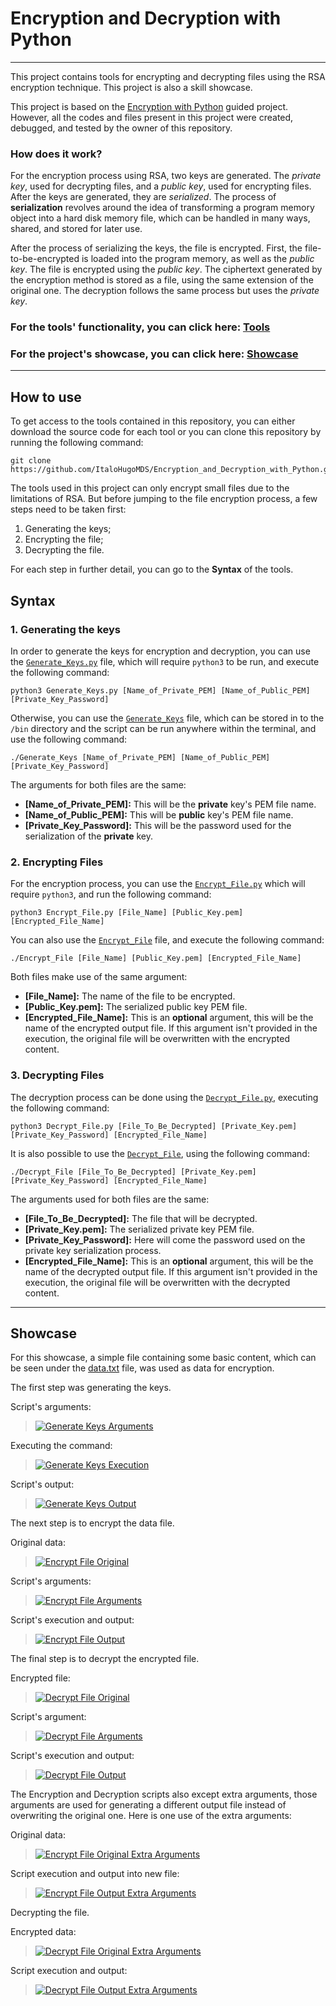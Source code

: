 # Encryption and Decryption with Python  

---

This project contains tools for encrypting and decrypting files using the RSA encryption technique. This project is also
a skill showcase.  

This project is based on the [Encryption with Python][link1] guided project. However, all the codes and files present
in this project were created, debugged, and tested by the owner of this repository.  

### How does it work?  

For the encryption process using RSA, two keys are generated. The *private key*, used for decrypting files, and a
*public key*, used for encrypting files. After the keys are generated, they are *serialized*. The process of
**serialization** revolves around the idea of transforming a program memory object into a hard disk memory file, which
can be handled in many ways, shared, and stored for later use.  

After the process of serializing the keys, the file is encrypted. First, the file-to-be-encrypted is loaded into the
program memory, as well as the *public key*. The file is encrypted using the *public key*. The ciphertext generated
by the encryption method is stored as a file, using the same extension of the original one. The decryption follows the
same process but uses the *private key*.  

### For the tools' functionality, you can click here: [Tools][tools]  

### For the project's showcase, you can click here: [Showcase][showcase]  

---

## How to use  

To get access to the tools contained in this repository, you can either download the source code for each tool or you
can clone this repository by running the following command:  

```
git clone https://github.com/ItaloHugoMDS/Encryption_and_Decryption_with_Python.git  
```

The tools used in this project can only encrypt small files due to the limitations of RSA. But before jumping to the
file encryption process, a few steps need to be taken first:  

1. Generating the keys;  
2. Encrypting the file;  
3. Decrypting the file.  

For each step in further detail, you can go to the **Syntax** of the tools.

## Syntax  

### 1. Generating the keys  

In order to generate the keys for encryption and decryption, you can use the [`Generate_Keys.py`][file1] file, which
will require `python3` to be run, and execute the following command:  

```
python3 Generate_Keys.py [Name_of_Private_PEM] [Name_of_Public_PEM] [Private_Key_Password]  
```
Otherwise, you can use the [`Generate_Keys`][file2] file, which can be stored in to the `/bin` directory and the script
can be run anywhere within the terminal, and use the following command:  

```
./Generate_Keys [Name_of_Private_PEM] [Name_of_Public_PEM] [Private_Key_Password]  
```

The arguments for both files are the same:  

- **\[Name_of_Private_PEM\]:** This will be the **private** key's PEM file name.  
- **\[Name_of_Public_PEM\]:** This will be **public** key's PEM file name.  
- **\[Private_Key_Password\]:** This will be the password used for the serialization of the **private** key.  

### 2. Encrypting Files  

For the encryption process, you can use the [`Encrypt_File.py`][file3] which will require `python3`, and run the
following command:

```
python3 Encrypt_File.py [File_Name] [Public_Key.pem] [Encrypted_File_Name]  
```

You can also use the [`Encrypt_File`][file4] file, and execute the following command:  

```
./Encrypt_File [File_Name] [Public_Key.pem] [Encrypted_File_Name]  
```

Both files make use of the same argument:  

- **\[File_Name\]:** The name of the file to be encrypted.  
- **\[Public_Key.pem\]:** The serialized public key PEM file.  
- **\[Encrypted_File_Name\]:** This is an **optional** argument, this will be the name of the encrypted output file. If
this argument isn't provided in the execution, the original file will be overwritten with the encrypted content.  

### 3. Decrypting Files  

The decryption process can be done using the [`Decrypt_File.py`][file5], executing the following command:  

```
python3 Decrypt_File.py [File_To_Be_Decrypted] [Private_Key.pem] [Private_Key_Password] [Encrypted_File_Name]  
```

It is also possible to use the [`Decrypt_File`][file6], using the following command:  

```
./Decrypt_File [File_To_Be_Decrypted] [Private_Key.pem] [Private_Key_Password] [Encrypted_File_Name]  
```

The arguments used for both files are the same:  

- **[File_To_Be_Decrypted]:** The file that will be decrypted.  
- **[Private_Key.pem]:** The serialized private key PEM file.  
- **[Private_Key_Password]:** Here will come the password used on the private key serialization process.  
- **[Encrypted_File_Name]:** This is an **optional** argument, this will be the name of the decrypted output file. If
this argument isn't provided in the execution, the original file will be overwritten with the decrypted content.  

---  

## Showcase  

For this showcase, a simple file containing some basic content, which can be seen under the [data.txt][file7] file, was
used as data for encryption.  

The first step was generating the keys.  

Script's arguments:  

> [![Generate Keys Arguments](images/Generate_Keys_1.png "Generate Keys Arguments")][image1]  

Executing the command:  

> [![Generate Keys Execution](images/Generate_Keys_2.png "Generate Keys Execution")][image2]  

Script's output:  

> [![Generate Keys Output](images/Generate_Keys_3.png "Generate Keys Output")][image3]  

The next step is to encrypt the data file.  

Original data:  

> [![Encrypt File Original](images/Encrypt_File_1.png "Encrypt File Original")][image4]  

Script's arguments:  

> [![Encrypt File Arguments](images/Encrypt_File_2.png "Encrypt File Arguments")][image5]  

Script's execution and output:  

> [![Encrypt File Output](images/Encrypt_File_3.png "Encrypt File Output")][image6]  

The final step is to decrypt the encrypted file.  

Encrypted file:  

> [![Decrypt File Original](images/Decrypt_File_1.png "Decrypt File Original")][image7]  

Script's argument:  

> [![Decrypt File Arguments](images/Decrypt_File_2.png "Decrypt File Arguments")][image8]  

Script's execution and output:  

> [![Decrypt File Output](images/Decrypt_File_3.png "Decrypt File Output")][image9]  

The Encryption and Decryption scripts also except extra arguments, those arguments are used for generating a different
output file instead of overwriting the original one. Here is one use of the extra arguments:  

Original data:  

> [![Encrypt File Original Extra Arguments](images/Encrypt_File_NewName_1.png "Encrypt File Original Extra Arguments")][image10]  

Script execution and output into new file:  

> [![Encrypt File Output Extra Arguments](images/Encrypt_File_NewName_2.png "Encrypt File Output Extra Arguments")][image11]  

Decrypting the file.  

Encrypted data:  

> [![Decrypt File Original Extra Arguments](images/Decrypt_File_NewName_1.png "Decrypt File Original Extra Arguments")][image12]  

Script execution and output:  

> [![Decrypt File Output Extra Arguments](images/Decrypt_File_NewName_2.png "Decrypt File Output Extra Arguments")][image13]  

[link1]: https://www.coursera.org/projects/encryption-with-python-encrypt-data-with-key-pairs "Coursera Guided Project"
[tools]: https://github.com/ItaloHugoMDS/Encryption_and_Decryption_with_Python#how-to-use
[showcase]: https://github.com/ItaloHugoMDS/Encryption_and_Decryption_with_Python#showcase
[file1]: https://github.com/ItaloHugoMDS/Encryption_and_Decryption_with_Python/blob/main/Generate_Keys.py "Generate Keys Python3"
[file2]: https://github.com/ItaloHugoMDS/Encryption_and_Decryption_with_Python/blob/main/Generate_Keys "Generate Keys"
[file3]: https://github.com/ItaloHugoMDS/Encryption_and_Decryption_with_Python/blob/main/Encrypt_File.py "Encrypt File Python3"
[file4]: https://github.com/ItaloHugoMDS/Encryption_and_Decryption_with_Python/blob/main/Encrypt_File "Encrypt File"
[file5]: https://github.com/ItaloHugoMDS/Encryption_and_Decryption_with_Python/blob/main/Decrypt_File.py "Decrypt File Python3"
[file6]: https://github.com/ItaloHugoMDS/Encryption_and_Decryption_with_Python/blob/main/Decrypt_File "Decrypt File"
[file7]: https://github.com/ItaloHugoMDS/Encryption_and_Decryption_with_Python/blob/main/data.txt "Data File"
[image1]: https://github.com/ItaloHugoMDS/Encryption_and_Decryption_with_Python/blob/main/images/Generate_Keys_1.png
[image2]: https://github.com/ItaloHugoMDS/Encryption_and_Decryption_with_Python/blob/main/images/Generate_Keys_2.png
[image3]: https://github.com/ItaloHugoMDS/Encryption_and_Decryption_with_Python/blob/main/images/Generate_Keys_3.png
[image4]: https://github.com/ItaloHugoMDS/Encryption_and_Decryption_with_Python/blob/main/images/Encrypt_File_1.png
[image5]: https://github.com/ItaloHugoMDS/Encryption_and_Decryption_with_Python/blob/main/images/Encrypt_File_2.png
[image6]: https://github.com/ItaloHugoMDS/Encryption_and_Decryption_with_Python/blob/main/images/Encrypt_File_3.png
[image7]: https://github.com/ItaloHugoMDS/Encryption_and_Decryption_with_Python/blob/main/images/Decrypt_File_1.png
[image8]: https://github.com/ItaloHugoMDS/Encryption_and_Decryption_with_Python/blob/main/images/Decrypt_File_2.png
[image9]: https://github.com/ItaloHugoMDS/Encryption_and_Decryption_with_Python/blob/main/images/Decrypt_File_3.png
[image10]: https://github.com/ItaloHugoMDS/Encryption_and_Decryption_with_Python/blob/main/images/Encrypt_File_NewName_1.png
[image11]: https://github.com/ItaloHugoMDS/Encryption_and_Decryption_with_Python/blob/main/images/Encrypt_File_NewName_2.png
[image12]: https://github.com/ItaloHugoMDS/Encryption_and_Decryption_with_Python/blob/main/images/Decrypt_File_NewName_1.png
[image13]: https://github.com/ItaloHugoMDS/Encryption_and_Decryption_with_Python/blob/main/images/Decrypt_File_NewName_2.png

